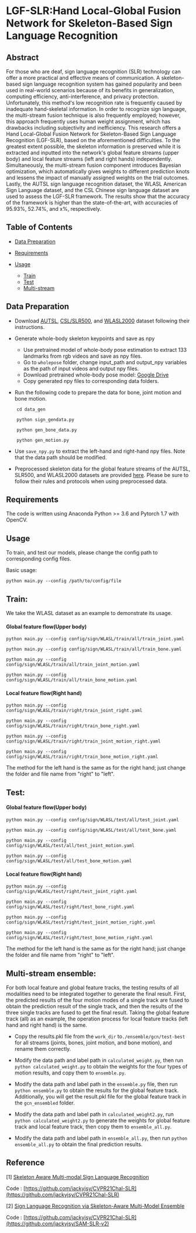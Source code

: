 # LGF-SLR:Hand Local-Global Fusion Network for Skeleton-Based Sign Language Recognition
## Abstract
For those who are deaf, sign language recognition (SLR) technology can offer a more practical and effective means of communication. A skeleton-based sign language recognition system has gained popularity and been used in real-world scenarios because of its benefits in generalization, computing efficiency, anti-interference, and privacy protection. Unfortunately, this method's low recognition rate is frequently caused by inadequate hand-skeletal information. In order to recognize sign language, the multi-stream fusion technique is also frequently employed; however, this approach frequently uses human weight assignment, which has drawbacks including subjectivity and inefficiency. This research offers a Hand Local-Global Fusion Network for Skeleton-Based Sign Language Recognition (LGF-SLR), based on the aforementioned difficulties. To the greatest extent possible, the skeleton information is preserved while it is extracted and inputted into the network's global feature streams (upper body) and local feature streams (left and right hands) independently. Simultaneously, the multi-stream fusion component introduces Bayesian optimization, which automatically gives weights to different prediction knots and lessens the impact of manually assigned weights on the trial outcomes. Lastly, the AUTSL sign language recognition dataset, the WLASL American Sign Language dataset, and the CSL Chinese sign language dataset are used to assess the LGF-SLR framework. The results show that the accuracy of the framework is higher than the state-of-the-art, with accuracies of 95.93%, 52.74%, and x%, respectively.
## Table of Contents
* [Data Preparation](https://github.com/MeiqiZhang7/LGF-SLR#data-preparation)
    
* [Requirements](https://github.com/MeiqiZhang7/LGF-SLR#requirements)  
    
* [Usage](https://github.com/MeiqiZhang7/LGF-SLR/blob/main/README.md#usage)
  * [Train](https://github.com/MeiqiZhang7/LGF-SLR/edit/main/README.md#train)
  * [Test](https://github.com/MeiqiZhang7/LGF-SLR/edit/main/README.md#test)
  * [Multi-stream](https://github.com/MeiqiZhang7/LGF-SLR/edit/main/README.md#multi-stream-ensemble) 
## Data Preparation
* Download [AUTSL](https://chalearnlap.cvc.uab.es/dataset/40/description/), [CSL/SLR500](https://link.zhihu.com/?target=http%3A//home.ustc.edu.cn/~pjh/openresources/cslr-dataset-2015/index.html), and [WLASL2000](https://dxli94.github.io/WLASL/) dataset following their instructions.
    
* Generate whole-body skeleton keypoints and save as npy  
    
  * Use pretrained model of whole-body pose estimation to extract 133 landmarks from rgb videos and save as npy files.
  * Go to `wholepose` folder, change input_path and output_npy variables as the path of input videos and output npy files.
  * Download pretrained whole-body pose model: [Google Drive](https://drive.google.com/file/d/1f_c3uKTDQ4DR3CrwMSI8qdsTKJvKVt7p/view?usp=sharing)
  * Copy generated npy files to corresponding data folders.
      
* Run the following code to prepare the data for bone, joint motion and bone motion.<br>
```
    cd data_gen
  
    python sign_gendata.py
  
    python gen_bone_data.py
  
    python gen_motion.py
```
* Use `save_npy.py` to extract the left-hand and right-hand npy files. Note that the data path should be modified.
    
* Preprocessed skeleton data for the global feature streams of the AUTSL, SLR500, and WLASL2000 datasets are provided [here](https://drive.google.com/drive/folders/1VUQsh_nf70slT4YsC-UzTCAZ3jB_uFKX?usp=sharing). Please be sure to follow their rules and protocols when using preprocessed data.
## Requirements
  The code is written using Anaconda Python >= 3.6 and Pytorch 1.7 with OpenCV.
## Usage
  To train, and test our models, please change the config path to corresponding config files.  
    
  Basic usage:
  ```
python main.py --config /path/to/config/file
```
  ## Train:
  We take the WLASL dataset as an example to demonstrate its usage. 
  #### Global feature flow(Upper body)
  ```
python main.py --config config/sign/WLASL/train/all/train_joint.yaml
  
python main.py --config config/sign/WLASL/train/all/train_bone.yaml
  
python main.py --config config/sign/WLASL/train/all/train_joint_motion.yaml
  
python main.py --config config/sign/WLASL/train/all/train_bone_motion.yaml
```
  ####  Local feature flow(Right hand)
  ```
python main.py --config config/sign/WLASL/train/right/train_joint_right.yaml
  
python main.py --config config/sign/WLASL/train/right/train_bone_right.yaml
  
python main.py --config config/sign/WLASL/train/right/train_joint_motion_right.yaml
  
python main.py --config config/sign/WLASL/train/right/train_bone_motion_right.yaml
  ```
The method for the left hand is the same as for the right hand; just change the folder and file name from "right" to "left".
  ## Test:
#### Global feature flow(Upper body)
  ```
python main.py --config config/sign/WLASL/test/all/test_joint.yaml
  
python main.py --config config/sign/WLASL/test/all/test_bone.yaml
  
python main.py --config config/sign/WLASL/test/all/test_joint_motion.yaml
  
python main.py --config config/sign/WLASL/test/all/test_bone_motion.yaml
```
  ####  Local feature flow(Right hand)
  ```
python main.py --config config/sign/WLASL/test/right/test_joint_right.yaml
  
python main.py --config config/sign/WLASL/test/right/test_bone_right.yaml
  
python main.py --config config/sign/WLASL/test/right/test_joint_motion_right.yaml
  
python main.py --config config/sign/WLASL/test/right/test_bone_motion_right.yaml
  ```
The method for the left hand is the same as for the right hand; just change the folder and file name from "right" to "left". 
  ## Multi-stream ensemble:
   For both local feature and global feature tracks, the testing results of all modalities need to be integrated together to generate the final result. First, the predicted results of the four motion modes of a single track are fused to obtain the prediction result of the single track, and then the results of the three single tracks are fused to get the final result. Taking the global feature track (all) as an example, the operation process for local feature tracks (left hand and right hand) is the same.
   * Copy the results.pkl file from the `work_dir` to`./ensemble/gcn/test-best` for all streams (joints, bones, joint motion, and bone motion), and rename them correctly.
      
   * Modify the data path and label path in `calculated_weight.py`, then run `python calculated_weight.py` to obtain the weights for the four types of motion results, and copy them to `ensemble.py`.
       
   * Modify the data path and label path in the `ensemble.py` file, then run `python ensemble.py` to obtain the results for the global feature track. Additionally, you will get the result.pkl file for the global feature track in the `gcn_ensembled` folder.
       
   * Modify the data path and label path in `calculated_weight2.py`, run `python calculated_weight2.py` to generate the weights for global feature track and local feature track, then copy them to `ensemble_all.py`.
       
   * Modify the data path and label path in `ensemble_all.py`, then run `python ensemble_all.py` to obtain the final prediction results.
  
## Reference
[1] [Skeleton Aware Multi-modal Sign Language Recognition](https://openaccess.thecvf.com/content/CVPR2021W/ChaLearn/papers/Jiang_Skeleton_Aware_Multi-Modal_Sign_Language_Recognition_CVPRW_2021_paper.pdf)   
  
 Code : [https://github.com/jackyjsy/CVPR21Chal-SLR](https://github.com/jackyjsy/CVPR21Chal-SLR)  
  
[2] [Sign Language Recognition via Skeleton-Aware Multi-Model Ensemble](https://arxiv.org/pdf/2110.06161.pdf)  
  
 Code : [https://github.com/jackyjsy/CVPR21Chal-SLR](https://github.com/jackyjsy/SAM-SLR-v2)
